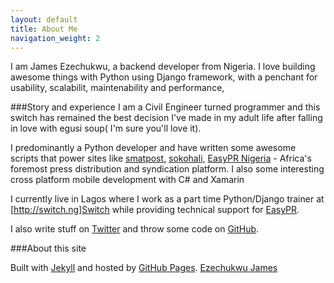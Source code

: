 ```yaml
---
layout: default
title: About Me
navigation_weight: 2
---
```


I am James Ezechukwu, a backend developer from Nigeria. I love building awesome things with Python using Django framework, with a penchant for usability, scalabilit, maintenability  and performance,

###Story and experience
I am a Civil Engineer turned programmer and this switch has remained the best decision I've made in my adult life after falling in love with egusi soup( I'm sure you'll love it).

I predominantly a Python developer and have written some awesome scripts that power  sites like [smatpost,](http://smatpost.com/) [sokohali,](http://www.sokohali.com/) [EasyPR Nigeria](http://www.easypr.ng/) - Africa's foremost press distribution and syndication platform. 
I also some interesting cross platform mobile development with C# and Xamarin

I currently live in Lagos where I work as a part time Python/Django trainer at [http://switch.ng]Switch while providing technical support for [EasyPR](http://www.easypr.ng/).

I also write stuff on [Twitter](https://twitter.com/ezechukwuji) and throw some code on [GitHub](https://github.com/EzechukwuJI).

###About this site

Built with [Jekyll](https://jekyllrb.com/) and hosted by [GitHub Pages](https://pages.github.com/).
[Ezechukwu James](https://ezechukwuji.github.io)

